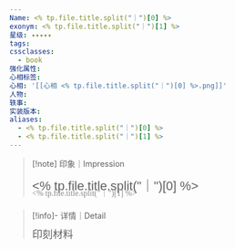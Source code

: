 ```yaml
---
Name: <% tp.file.title.split("｜")[0] %>
exonym: <% tp.file.title.split("｜")[1] %>
星级: ✦✦✦✦✦
tags: 
cssclasses:
  - book
强化属性: 
心相标签: 
心相: '[[心相 <% tp.file.title.split("｜")[0] %>.png]]'
人物: 
轶事: 
实装版本:
aliases:
  - <% tp.file.title.split("｜")[0] %>
  - <% tp.file.title.split("｜")[1] %>
---
```




> [!note] 印象｜Impression
> 
> <p style="font-family: '家族宋', sans-serif; font-size: 22px; line-height: 0.75; text-indent: 0;"><% tp.file.title.split("｜")[0] %><br><span style="font-family: serif; font-size: 14px; color: #888888;"><% tp.file.title.split("｜")[1] %></span></p>
> 
> 

> [!info]- 详情｜Detail
> <p style="font-family: '家族宋', sans-serif; font-size: 18px; line-height: 0.75; text-indent: 0;">印刻材料</p>
> 
> 

